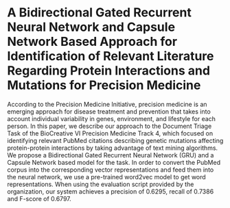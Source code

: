 # A Bidirectional Gated Recurrent Neural Network and Capsule Network Based Approach for Identification of Relevant Literature Regarding Protein Interactions and Mutations for Precision Medicine

According to the Precision Medicine Initiative, precision medicine is an emerging approach for disease treatment and prevention that takes into account individual variability in genes, environment, and lifestyle for each person. In this paper, we describe our approach to the Document Triage Task of the BioCreative VI Precision Medicine Track 4, which focused on identifying relevant PubMed citations describing genetic mutations affecting protein-protein interactions by taking advantage of text mining algorithms. We propose a Bidirectional Gated Recurrent Neural Network (GRU) and a Capsule Network based model for the task. In order to convert the PubMed corpus into the corresponding vector representations and feed them into the neural network, we use a pre-trained word2vec model to get word representations. When using the evaluation script provided by the organization, our system achieves a precision of 0.6295, recall of 0.7386 and F-score of 0.6797.
